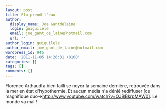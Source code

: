 ```yaml
---
layout: post
title: Flo prend l'eau
author:
  display_name: Joe Gantdelaine
  login: guiguilele
  email: joe_gant_de_laine@hotmail.com
  url: ''
author_login: guiguilele
author_email: joe_gant_de_laine@hotmail.com
wordpress_id: 945
date: '2011-11-05 14:26:31 +0100'
categories: []
tags: []
comments: []
---
```

Florence Arthaud a bien failli se noyer la semaine dernière, retrouvée dans la mer en état d'hypothermie. Et aucun média n'a dénié rediffuser [ce magnifique duo->http://www.youtube.com/watch?v=QJBBkrpMAW0]. Le monde va mal !
